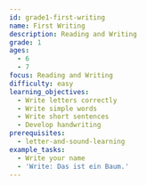 ```yaml
---
id: grade1-first-writing
name: First Writing
description: Reading and Writing
grade: 1
ages:
  - 6
  - 7
focus: Reading and Writing
difficulty: easy
learning_objectives:
  - Write letters correctly
  - Write simple words
  - Write short sentences
  - Develop handwriting
prerequisites:
  - letter-and-sound-learning
example_tasks:
  - Write your name
  - 'Write: Das ist ein Baum.'
---
```


